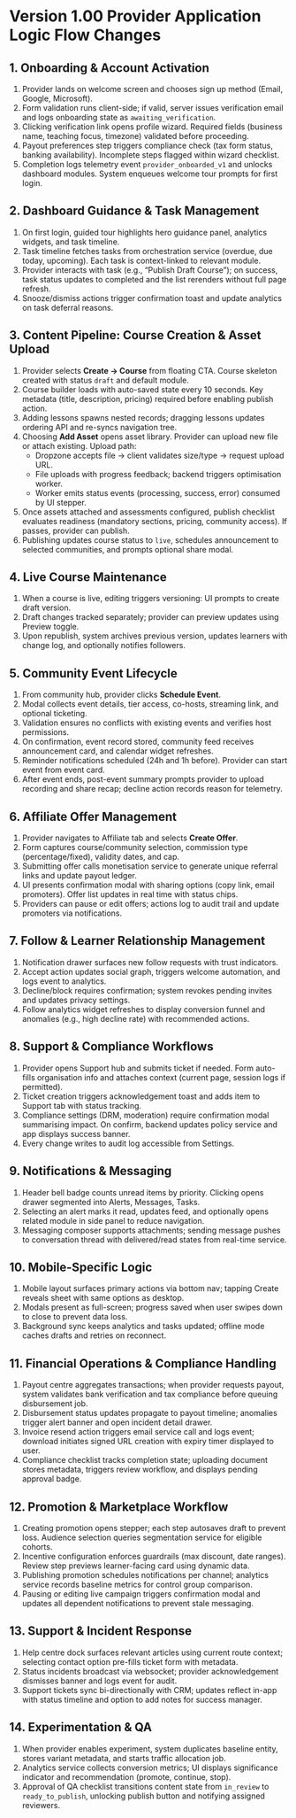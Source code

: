 # Version 1.00 Provider Application Logic Flow Changes

## 1. Onboarding & Account Activation
1. Provider lands on welcome screen and chooses sign up method (Email, Google, Microsoft).
2. Form validation runs client-side; if valid, server issues verification email and logs onboarding state as `awaiting_verification`.
3. Clicking verification link opens profile wizard. Required fields (business name, teaching focus, timezone) validated before proceeding.
4. Payout preferences step triggers compliance check (tax form status, banking availability). Incomplete steps flagged within wizard checklist.
5. Completion logs telemetry event `provider_onboarded_v1` and unlocks dashboard modules. System enqueues welcome tour prompts for first login.

## 2. Dashboard Guidance & Task Management
1. On first login, guided tour highlights hero guidance panel, analytics widgets, and task timeline.
2. Task timeline fetches tasks from orchestration service (overdue, due today, upcoming). Each task is context-linked to relevant module.
3. Provider interacts with task (e.g., “Publish Draft Course”); on success, task status updates to completed and the list rerenders without full page refresh.
4. Snooze/dismiss actions trigger confirmation toast and update analytics on task deferral reasons.

## 3. Content Pipeline: Course Creation & Asset Upload
1. Provider selects **Create → Course** from floating CTA. Course skeleton created with status `draft` and default module.
2. Course builder loads with auto-saved state every 10 seconds. Key metadata (title, description, pricing) required before enabling publish action.
3. Adding lessons spawns nested records; dragging lessons updates ordering API and re-syncs navigation tree.
4. Choosing **Add Asset** opens asset library. Provider can upload new file or attach existing. Upload path:
   - Dropzone accepts file → client validates size/type → request upload URL.
   - File uploads with progress feedback; backend triggers optimisation worker.
   - Worker emits status events (processing, success, error) consumed by UI stepper.
5. Once assets attached and assessments configured, publish checklist evaluates readiness (mandatory sections, pricing, community access). If passes, provider can publish.
6. Publishing updates course status to `live`, schedules announcement to selected communities, and prompts optional share modal.

## 4. Live Course Maintenance
1. When a course is live, editing triggers versioning: UI prompts to create draft version.
2. Draft changes tracked separately; provider can preview updates using Preview toggle.
3. Upon republish, system archives previous version, updates learners with change log, and optionally notifies followers.

## 5. Community Event Lifecycle
1. From community hub, provider clicks **Schedule Event**.
2. Modal collects event details, tier access, co-hosts, streaming link, and optional ticketing.
3. Validation ensures no conflicts with existing events and verifies host permissions.
4. On confirmation, event record stored, community feed receives announcement card, and calendar widget refreshes.
5. Reminder notifications scheduled (24h and 1h before). Provider can start event from event card.
6. After event ends, post-event summary prompts provider to upload recording and share recap; decline action records reason for telemetry.

## 6. Affiliate Offer Management
1. Provider navigates to Affiliate tab and selects **Create Offer**.
2. Form captures course/community selection, commission type (percentage/fixed), validity dates, and cap.
3. Submitting offer calls monetisation service to generate unique referral links and update payout ledger.
4. UI presents confirmation modal with sharing options (copy link, email promoters). Offer list updates in real time with status chips.
5. Providers can pause or edit offers; actions log to audit trail and update promoters via notifications.

## 7. Follow & Learner Relationship Management
1. Notification drawer surfaces new follow requests with trust indicators.
2. Accept action updates social graph, triggers welcome automation, and logs event to analytics.
3. Decline/block requires confirmation; system revokes pending invites and updates privacy settings.
4. Follow analytics widget refreshes to display conversion funnel and anomalies (e.g., high decline rate) with recommended actions.

## 8. Support & Compliance Workflows
1. Provider opens Support hub and submits ticket if needed. Form auto-fills organisation info and attaches context (current page, session logs if permitted).
2. Ticket creation triggers acknowledgement toast and adds item to Support tab with status tracking.
3. Compliance settings (DRM, moderation) require confirmation modal summarising impact. On confirm, backend updates policy service and app displays success banner.
4. Every change writes to audit log accessible from Settings.

## 9. Notifications & Messaging
1. Header bell badge counts unread items by priority. Clicking opens drawer segmented into Alerts, Messages, Tasks.
2. Selecting an alert marks it read, updates feed, and optionally opens related module in side panel to reduce navigation.
3. Messaging composer supports attachments; sending message pushes to conversation thread with delivered/read states from real-time service.

## 10. Mobile-Specific Logic
1. Mobile layout surfaces primary actions via bottom nav; tapping Create reveals sheet with same options as desktop.
2. Modals present as full-screen; progress saved when user swipes down to close to prevent data loss.
3. Background sync keeps analytics and tasks updated; offline mode caches drafts and retries on reconnect.

## 11. Financial Operations & Compliance Handling
1. Payout centre aggregates transactions; when provider requests payout, system validates bank verification and tax compliance before queuing disbursement job.
2. Disbursement status updates propagate to payout timeline; anomalies trigger alert banner and open incident detail drawer.
3. Invoice resend action triggers email service call and logs event; download initiates signed URL creation with expiry timer displayed to user.
4. Compliance checklist tracks completion state; uploading document stores metadata, triggers review workflow, and displays pending approval badge.

## 12. Promotion & Marketplace Workflow
1. Creating promotion opens stepper; each step autosaves draft to prevent loss. Audience selection queries segmentation service for eligible cohorts.
2. Incentive configuration enforces guardrails (max discount, date ranges). Review step previews learner-facing card using dynamic data.
3. Publishing promotion schedules notifications per channel; analytics service records baseline metrics for control group comparison.
4. Pausing or editing live campaign triggers confirmation modal and updates all dependent notifications to prevent stale messaging.

## 13. Support & Incident Response
1. Help centre dock surfaces relevant articles using current route context; selecting contact option pre-fills ticket form with metadata.
2. Status incidents broadcast via websocket; provider acknowledgement dismisses banner and logs event for audit.
3. Support tickets sync bi-directionally with CRM; updates reflect in-app with status timeline and option to add notes for success manager.

## 14. Experimentation & QA
1. When provider enables experiment, system duplicates baseline entity, stores variant metadata, and starts traffic allocation job.
2. Analytics service collects conversion metrics; UI displays significance indicator and recommendation (promote, continue, stop).
3. Approval of QA checklist transitions content state from `in_review` to `ready_to_publish`, unlocking publish button and notifying assigned reviewers.
